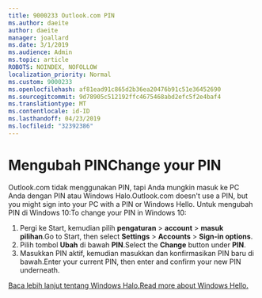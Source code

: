 ```yaml
---
title: 9000233 Outlook.com PIN
ms.author: daeite
author: daeite
manager: joallard
ms.date: 3/1/2019
ms.audience: Admin
ms.topic: article
ROBOTS: NOINDEX, NOFOLLOW
localization_priority: Normal
ms.custom: 9000233
ms.openlocfilehash: af81ead91c865d2b36ea20476b91c51e36452690
ms.sourcegitcommit: 9d78905c512192ffc4675468abd2efc5f2e4baf4
ms.translationtype: MT
ms.contentlocale: id-ID
ms.lasthandoff: 04/23/2019
ms.locfileid: "32392386"
---
```

# <a name="change-your-pin"></a><span data-ttu-id="5658e-102">Mengubah PIN</span><span class="sxs-lookup"><span data-stu-id="5658e-102">Change your PIN</span></span>

<span data-ttu-id="5658e-103">Outlook.com tidak menggunakan PIN, tapi Anda mungkin masuk ke PC Anda dengan PIN atau Windows Halo.</span><span class="sxs-lookup"><span data-stu-id="5658e-103">Outlook.com doesn't use a PIN, but you might sign into your PC with a PIN or Windows Hello.</span></span> <span data-ttu-id="5658e-104">Untuk mengubah PIN di Windows 10:</span><span class="sxs-lookup"><span data-stu-id="5658e-104">To change your PIN in Windows 10:</span></span>

1. <span data-ttu-id="5658e-105">Pergi ke Start, kemudian pilih **pengaturan** > **account** > **masuk pilihan**.</span><span class="sxs-lookup"><span data-stu-id="5658e-105">Go to Start, then select **Settings** > **Accounts** > **Sign-in options**.</span></span>
2. <span data-ttu-id="5658e-106">Pilih tombol **Ubah** di bawah **PIN**.</span><span class="sxs-lookup"><span data-stu-id="5658e-106">Select the **Change** button under **PIN**.</span></span>
3. <span data-ttu-id="5658e-107">Masukkan PIN aktif, kemudian masukkan dan konfirmasikan PIN baru di bawah.</span><span class="sxs-lookup"><span data-stu-id="5658e-107">Enter your current PIN, then enter and confirm your new PIN underneath.</span></span>

[<span data-ttu-id="5658e-108">Baca lebih lanjut tentang Windows Halo.</span><span class="sxs-lookup"><span data-stu-id="5658e-108">Read more about Windows Hello.</span></span>](https://support.microsoft.com/help/17215/)